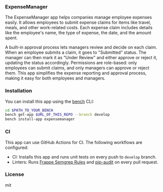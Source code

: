 ### ExpenseManager

The ExpenseManager app helps companies manage employee expenses easily. It allows employees to submit expense claims for items like travel, meals, and other work-related costs. Each expense claim includes details like the employee's name, the type of expense, the date, and the amount spent.

A built-in approval process lets managers review and decide on each claim. When an employee submits a claim, it goes to "Submitted" status. The manager can then mark it as "Under Review" and either approve or reject it, updating the status accordingly. Permissions are role-based: only employees can submit claims, and only managers can approve or reject them. This app simplifies the expense reporting and approval process, making it easy for both employees and managers.








### Installation

You can install this app using the [bench](https://github.com/frappe/bench) CLI:

```bash
cd $PATH_TO_YOUR_BENCH
bench get-app $URL_OF_THIS_REPO --branch develop
bench install-app expensemanager
```



### CI

This app can use GitHub Actions for CI. The following workflows are configured:

- CI: Installs this app and runs unit tests on every push to `develop` branch.
- Linters: Runs [Frappe Semgrep Rules](https://github.com/frappe/semgrep-rules) and [pip-audit](https://pypi.org/project/pip-audit/) on every pull request.


### License

mit
